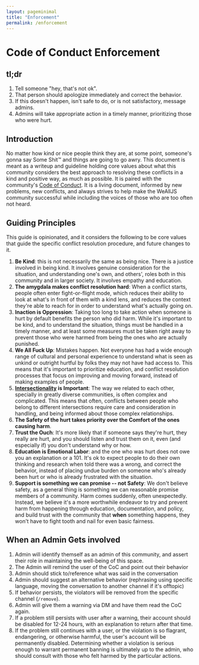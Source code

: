 ```yaml
---
layout: pageminimal
title: "Enforcement"
permalink: /enforcement
---
```


# Code of Conduct Enforcement

## tl;dr

  1. Tell someone "hey, that's not ok".
  2. That person should apologize immediately and correct the behavior.
  3. If this doesn't happen, isn't safe to do, or is not satisfactory, message admins.
  4. Admins will take appropriate action in a timely manner, prioritizing those who were hurt.

## Introduction

No matter how kind or nice people think they are, at some point, someone's gonna say Some Shit:tm: and things are going to go awry. This document is meant as a writeup and guideline holding core values about what this community considers the best approach to resolving these conflicts in a kind and positive way, as much as possible. It is paired with the community's [Code of Conduct](/code-of-conduct). It is a living document, informed by new problems, new conflicts, and always strives to help make the WeAllJS community successful while including the voices of those who are too often not heard.

## Guiding Principles

This guide is opinionated, and it considers the following to be core values that guide the specific conflict resolution procedure, and future changes to it.

  1. **Be Kind**: this is not necessarily the same as being nice. There is a justice involved in being kind. It involves genuine consideration for the situation, and understanding one's own, and others', roles both in this community and in larger society. It involves empathy and education.
  2. **The amygdala makes conflict resolution hard**: When a conflict starts, people often enter fight-or-flight mode, which reduces their ability to look at what's in front of them with a kind lens, and reduces the context they're able to reach for in order to understand what's actually going on.
  3. **Inaction is Oppression**: Taking too long to take action when someone is hurt by default benefits the person who did harm. While it's important to be kind, and to understand the situation, things must be handled in a timely manner, and at least some measures must be taken right away to prevent those who were harmed from being the ones who are actually punished.
  4. **We All Fuck Up**: Mistakes happen. Not everyone has had a wide enough range of cultural and personal experience to understand what is seen as unkind or outright hurtful by folks they may not have had access to. This means that it's important to prioritize education, and conflict resolution processes that focus on improving and moving forward, instead of making examples of people.
  5. **[Intersectionality](https://en.wikipedia.org/wiki/Intersectionality) is Important**: The way we related to each other, specially in greatly diverse communities, is often complex and complicated. This means that often, conflicts between people who belong to different intersections require care and consideration in handling, and being informed about those complex relationships.
  6. **The Safety of the hurt takes priority over the Comfort of the ones causing harm**.
  7. **Trust the Ouch**: It's more likely that if someone says they're hurt, they really are hurt, and you should listen and trust them on it, even (and especially if) you don't understand why or how.
  8. **Education is Emotional Labor**: and the one who was hurt does not owe you an explanation or a 101. It's ok to expect people to do their own thinking and research when told there was a wrong, and correct the behavior, instead of placing undue burden on someone who's already been hurt or who is already frustrated with the situation.
  9. **Support is something we can promise -- not Safety**: We don't believe safety, as a general thing is something we can reasonable promise members of a community. Harm comes suddenly, often unexpectedly. Instead, we believe it's a more worthwhile endeavor to try and prevent harm from happening through education, documentation, and policy, and build trust with the community that **when** something happens, they won't have to fight tooth and nail for even basic fairness.

## When an Admin Gets involved

  1. Admin will identify themself as an admin of this community, and assert their role in maintaining the well-being of this space.
  2. The Admin will remind the user of the CoC and point out their behavior
  3. Admin should stick to/reference what was said in the conversation
  4. Admin should suggest an alternative behavior (rephrasing using specific language, moving the conversation to another channel if it's offtopic)
  5. If behavior persists, the violators will be removed from the specific channel (`/remove`).
  6. Admin will give them a warning via DM and have them read the CoC again.
  7. If a problem still persists with user after a warning, their account should be disabled for 12-24 hours, with an explanation to return after that time.
  8. If the problem still continues with a user, or the violation is so flagrant, endangering, or otherwise harmful, the user's account will be permanently disabled. Determining whether a violation is serious enough to warrant permanent banning is ultimately up to the admin, who should consult with those who felt harmed by the particular actions.
